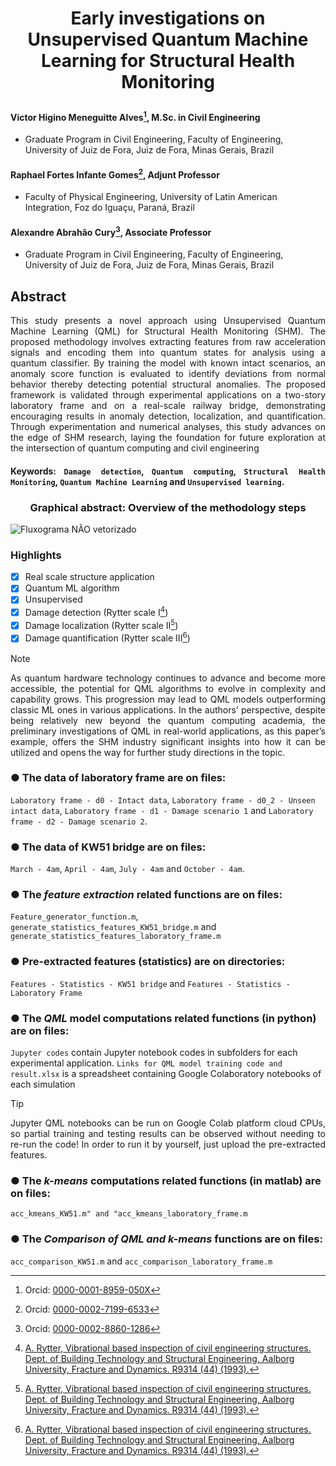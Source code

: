 # <p align="center">Early investigations on Unsupervised Quantum Machine Learning for Structural Health Monitoring


#### Victor Higino Meneguitte Alves[^1], M.Sc. in Civil Engineering
-	Graduate Program in Civil Engineering, Faculty of Engineering, University of Juiz de Fora, Juiz de Fora, Minas Gerais, Brazil

#### Raphael Fortes Infante Gomes[^2], Adjunt Professor 
-	Faculty of Physical Engineering, University of Latin American Integration, Foz do Iguaçu, Paraná, Brazil

#### Alexandre Abrahão Cury[^3], Associate Professor
-	Graduate Program in Civil Engineering, Faculty of Engineering, University of Juiz de Fora, Juiz de Fora, Minas Gerais, Brazil

[^1]: Orcid: [0000-0001-8959-050X](https://orcid.org/0000-0001-8959-050X)
[^2]: Orcid: [0000-0002-7199-6533](https://orcid.org/0000-0002-7199-6533)
[^3]: Orcid: [0000-0002-8860-1286](https://orcid.org/0000-0002-8860-1286)
  
## Abstract
<p align="justify">This study presents a novel approach using Unsupervised Quantum Machine Learning (QML) for Structural Health Monitoring (SHM). The proposed methodology involves extracting features from raw acceleration signals and encoding them into quantum states for analysis using a quantum classifier. By training the model with known intact scenarios, an anomaly score function is evaluated to identify deviations from normal behavior thereby detecting potential structural anomalies. The proposed framework is validated through experimental applications on a two-story laboratory frame and on a real-scale railway bridge, demonstrating encouraging results in anomaly detection, localization, and quantification. Through experimentation and numerical analyses, this study advances on the edge of SHM research, laying the foundation for future exploration at the intersection of quantum computing and civil engineering
  
#### <p align="justify">Keywords: `Damage detection`, `Quantum computing`, `Structural Health Monitoring`, `Quantum Machine Learning` and `Unsupervised learning`.

  ### **<p align="center">Graphical abstract: Overview of the methodology steps**
![Fluxograma NÃO vetorizado](https://github.com/cidengcnpq/qml/assets/147100243/dff217ad-cab6-4cc2-9e54-63a5060dfa3c)
 ### Highlights
- [x] Real scale structure application
- [X] Quantum ML algorithm
- [X] Unsupervised
- [X] Damage detection (Rytter scale I[^4])
- [X] Damage localization (Rytter scale II[^4])
- [X] Damage quantification (Rytter scale III[^4])
> [!NOTE]
> <p align="justify">As quantum hardware technology continues to advance and become more accessible, the potential for QML algorithms to evolve in complexity and capability grows. This progression may lead to QML models outperforming classic ML ones in various applications. In the authors’ perspective, despite being relatively new beyond the quantum computing academia, the preliminary investigations of QML in real-world applications, as this paper’s example, offers the SHM industry significant insights into how it can be utilized and opens the way for further study directions in the topic.

###  **● The data of laboratory frame are on files:**
`Laboratory frame - d0 - Intact data`, `Laboratory frame - d0_2 - Unseen intact data`, `Laboratory frame - d1 - Damage scenario 1` and `Laboratory frame - d2 - Damage scenario 2`.

###  **● The data of KW51 bridge are on files:** 
`March - 4am`, `April - 4am`, `July - 4am` and `October - 4am`.

###  **● The *feature extraction* related functions are on files:** 
  `Feature_generator_function.m`, `generate_statistics_features_KW51_bridge.m` and `generate_statistics_features_laboratory_frame.m`

###  **● Pre-extracted features (statistics) are on directories:** 
  `Features - Statistics - KW51 bridge` and `Features - Statistics - Laboratory Frame`

###  **● The *QML* model computations related functions (in python) are on files:** 
`Jupyter codes` contain Jupyter notebook codes in subfolders for each experimental application. 
`Links for QML model training code and result.xlsx` is a spreadsheet containing Google Colaboratory notebooks of each simulation

> [!TIP]
> <p align="justify">Jupyter QML notebooks can be run on Google Colab platform cloud CPUs, so partial training and testing results can be observed without needing to re-run the code! In order to run it by yourself, just upload the pre-extracted features.

###   **● The *k-means* computations related functions (in matlab) are on files:** 
`acc_kmeans_KW51.m" and "acc_kmeans_laboratory_frame.m`

###   **● The *Comparison of QML and k-means* functions are on files:** 
`acc_comparison_KW51.m` and `acc_comparison_laboratory_frame.m`

[^4]: [A. Rytter, Vibrational based inspection of civil engineering structures. Dept. of Building Technology and Structural Engineering, Aalborg University, Fracture and Dynamics. R9314 (44) (1993).](https://vbn.aau.dk/en/publications/vibrational-based-inspection-of-civil-engineering-structures)
